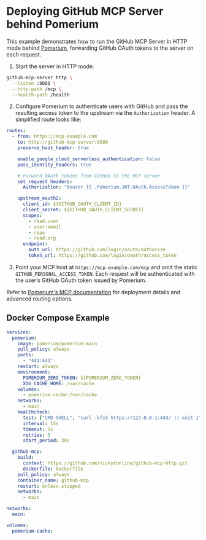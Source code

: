 # Deploying GitHub MCP Server behind Pomerium

This example demonstrates how to run the GitHub MCP Server in HTTP mode behind [Pomerium](https://www.pomerium.com/), forwarding GitHub OAuth tokens to the server on each request.

1. Start the server in HTTP mode:

```bash
github-mcp-server http \
  --listen :8080 \
  --http-path /mcp \
  --health-path /health
```

2. Configure Pomerium to authenticate users with GitHub and pass the resulting access token to the upstream via the `Authorization` header. A simplified route looks like:

```yaml
routes:
  - from: https://mcp.example.com
    to: http://github-mcp-server:8080
    preserve_host_header: true

    enable_google_cloud_serverless_authentication: false
    pass_identity_headers: true

    # Forward OAuth tokens from GitHub to the MCP server
    set_request_headers:
      Authorization: "Bearer {{ .Pomerium.JWT.OAuth.AccessToken }}"

    upstream_oauth2:
      client_id: ${GITHUB_OAUTH_CLIENT_ID}
      client_secret: ${GITHUB_OAUTH_CLIENT_SECRET}
      scopes:
        - read:user
        - user:email
        - repo
        - read:org
      endpoint:
        auth_url: https://github.com/login/oauth/authorize
        token_url: https://github.com/login/oauth/access_token
```

3. Point your MCP host at `https://mcp.example.com/mcp` and omit the static `GITHUB_PERSONAL_ACCESS_TOKEN`. Each request will be authenticated with the user’s GitHub OAuth token issued by Pomerium.

Refer to [Pomerium's MCP documentation](https://www.pomerium.com/docs/capabilities/mcp) for deployment details and advanced routing options.


## Docker Compose Example

```yaml
services:
  pomerium:
    image: pomerium/pomerium:main
    pull_policy: always
    ports:
      - "443:443"
    restart: always
    environment:
      POMERIUM_ZERO_TOKEN: ${POMERIUM_ZERO_TOKEN}
      XDG_CACHE_HOME: /var/cache
    volumes:
      - pomerium-cache:/var/cache
    networks:
      - main
    healthcheck:
      test: ["CMD-SHELL", "curl -kfsS https://127.0.0.1:443/ || exit 1"]
      interval: 15s
      timeout: 5s
      retries: 5
      start_period: 30s

  github-mcp:
    build:
      context: https://github.com/nickytonline/github-mcp-http.git
      dockerfile: Dockerfile
    pull_policy: always
    container_name: github-mcp
    restart: unless-stopped
    networks:
      - main

networks:
  main:

volumes:
  pomerium-cache:
```
